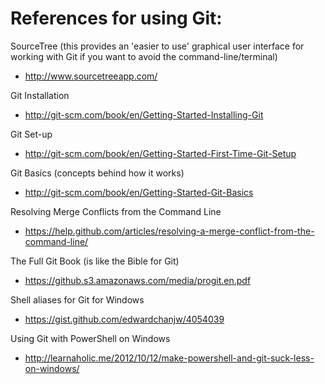 # References for using Git:

SourceTree (this provides an 'easier to use' graphical user interface for working with Git if you want to avoid the command-line/terminal)
* http://www.sourcetreeapp.com/

Git Installation
* http://git-scm.com/book/en/Getting-Started-Installing-Git

Git Set-up
* http://git-scm.com/book/en/Getting-Started-First-Time-Git-Setup

Git Basics (concepts behind how it works)
* http://git-scm.com/book/en/Getting-Started-Git-Basics

Resolving Merge Conflicts from the Command Line
* https://help.github.com/articles/resolving-a-merge-conflict-from-the-command-line/

The Full Git Book (is like the Bible for Git)
* https://github.s3.amazonaws.com/media/progit.en.pdf

Shell aliases for Git for Windows
* https://gist.github.com/edwardchanjw/4054039

Using Git with PowerShell on Windows
* http://learnaholic.me/2012/10/12/make-powershell-and-git-suck-less-on-windows/